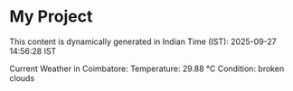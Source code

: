 # My Project

This content is dynamically generated in Indian Time (IST): 2025-09-27 14:56:28 IST


Current Weather in Coimbatore:
Temperature: 29.88 °C
Condition: broken clouds
